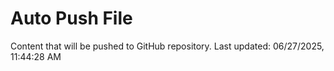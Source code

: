 # Auto Push File

Content that will be pushed to GitHub repository.
Last updated: 06/27/2025, 11:44:28 AM